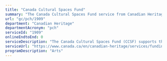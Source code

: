 ```yaml
---
title: "Canada Cultural Spaces Fund"
summary: "The Canada Cultural Spaces Fund service from Canadian Heritage is not available end-to-end online, according to the GC Service Inventory."
url: "gc/pch/1909"
department: "Canadian Heritage"
departmentAcronym: "pch"
serviceId: "1909"
onlineEndtoEnd: 0
serviceDescription: "The Canada Cultural Spaces Fund (CCSF) supports the improvement of physical conditions for arts, heritage, culture and creative innovation. The Fund supports renovation and construction projects, the acquisition of specialized equipment and feasibility studies related to cultural spaces."
serviceUrl: "https://www.canada.ca/en/canadian-heritage/services/funding/cultural-spaces-fund.html"
programDescription: "Arts"
---
```

